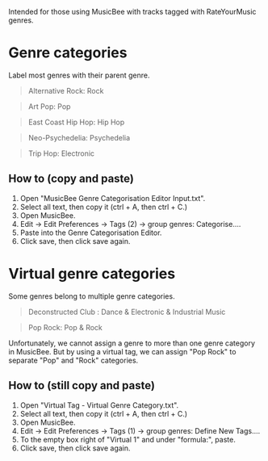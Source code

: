Intended for those using MusicBee with tracks tagged with RateYourMusic genres.

# Genre categories

Label most genres with their parent genre.

> Alternative Rock: Rock

> Art Pop: Pop

> East Coast Hip Hop: Hip Hop

> Neo-Psychedelia: Psychedelia

> Trip Hop: Electronic

## How to (copy and paste)

1. Open "MusicBee Genre Categorisation Editor Input.txt".
2. Select all text, then copy it (ctrl + A, then ctrl + C.)
3. Open MusicBee.
4. Edit -> Edit Preferences -> Tags (2) -> group genres: Categorise....
5. Paste into the Genre Categorisation Editor.
6. Click save, then click save again.

# Virtual genre categories

Some genres belong to multiple genre categories.

> Deconstructed Club : Dance & Electronic & Industrial Music

> Pop Rock: Pop & Rock

Unfortunately, we cannot assign a genre to more than one genre category in MusicBee. But by using a virtual tag, we can assign "Pop Rock" to separate "Pop" and "Rock" categories.

## How to (still copy and paste)

1. Open "Virtual Tag - Virtual Genre Category.txt".
2. Select all text, then copy it (ctrl + A, then ctrl + C.)
3. Open MusicBee.
4. Edit -> Edit Preferences -> Tags (1) -> group genres: Define New Tags....
5. To the empty box right of "Virtual 1" and under "formula:", paste.
6. Click save, then click save again.
